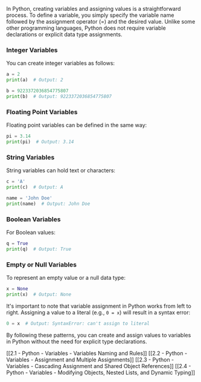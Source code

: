 In Python, creating variables and assigning values is a straightforward process. To define a variable, you simply specify the variable name followed by the assignment operator (=) and the desired value. Unlike some other programming languages, Python does not require variable declarations or explicit data type assignments.

### Integer Variables

You can create integer variables as follows:

```python
a = 2
print(a)  # Output: 2

b = 9223372036854775807
print(b)  # Output: 9223372036854775807
```

### Floating Point Variables

Floating point variables can be defined in the same way:

```python
pi = 3.14
print(pi)  # Output: 3.14
```

### String Variables

String variables can hold text or characters:

```python
c = 'A'
print(c)  # Output: A

name = 'John Doe'
print(name)  # Output: John Doe
```

### Boolean Variables

For Boolean values:

```python
q = True
print(q)  # Output: True
```

### Empty or Null Variables

To represent an empty value or a null data type:

```python
x = None
print(x)  # Output: None
```

It's important to note that variable assignment in Python works from left to right. Assigning a value to a literal (e.g., `0 = x`) will result in a syntax error:

```python
0 = x  # Output: SyntaxError: can't assign to literal
```

By following these patterns, you can create and assign values to variables in Python without the need for explicit type declarations.

[[2.1 - Python - Variables - Variables Naming and Rules]]
[[2.2 - Python - Variables - Assignment and Multiple Assignments]]
[[2.3 - Python - Variables - Cascading Assignment and Shared Object References]]
[[2.4 - Python - Variables - Modifying Objects, Nested Lists, and Dynamic Typing]]